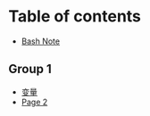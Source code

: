 # Table of contents

* [Bash Note](README.md)

## Group 1

* [变量](group-1/wo-suo-le-jie-de-bash.md)
* [Page 2](group-1/page-2.md)
